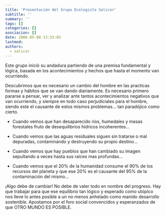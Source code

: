 ```yaml
---
title: 'Presentación del Grupo Ecologista Salicor'
subtitle: ''
summary: ''
tags: []
categories: []
asociacion: []
date: 2006-05-08 13:33:03
lastmod:
authors: 
  - salicor
---
```


Este grupo inició su andadura partiendo de una premisa fundamental y lógica, basada en los acontecimientos y hechos que hasta el momento van ocurriendo.

Descubrimos que es necesario un cambio del hombre en las practicas formas y hábitos que se van dando diariamente. Es necesario primero pararse a pensar, ver y analizar ante tantos acontecimientos negativos que van ocurriendo, y siempre en todo caso perjudiciales para el hombre, siendo este el causante de estos mismos problemas... tan paradójico como cierto.


- Cuando vemos que han desaparecido ríos, humedales y masas forestales fruto de desequilibrios hídricos incoherentes...

- Cuando vemos que las aguas residuales siguen sin tratarse o mal depuradas, contaminando  y destruyendo su propio destino...

- Cuando vemos que hay pueblos que han cambiado su imagen sepultando a veces hasta sus raíces  mas profundas...

- Cuando vemos que el 20% de la humanidad consume el 90% de los recursos del planeta y que ese 20% es el causante del 95% de la contaminación del mismo...

¡Algo debe de cambiar! No debe de valer todo en nombre del progreso. Hay que trabajar para que ese equilibrio tan lógico y esperado como utópico nos lleve lo antes posible a un no menos anhelado como manído desarrollo sostenible.
Apostamos por el foro social convencidos y esperanzados de que OTRO MUNDO ES POSIBLE.